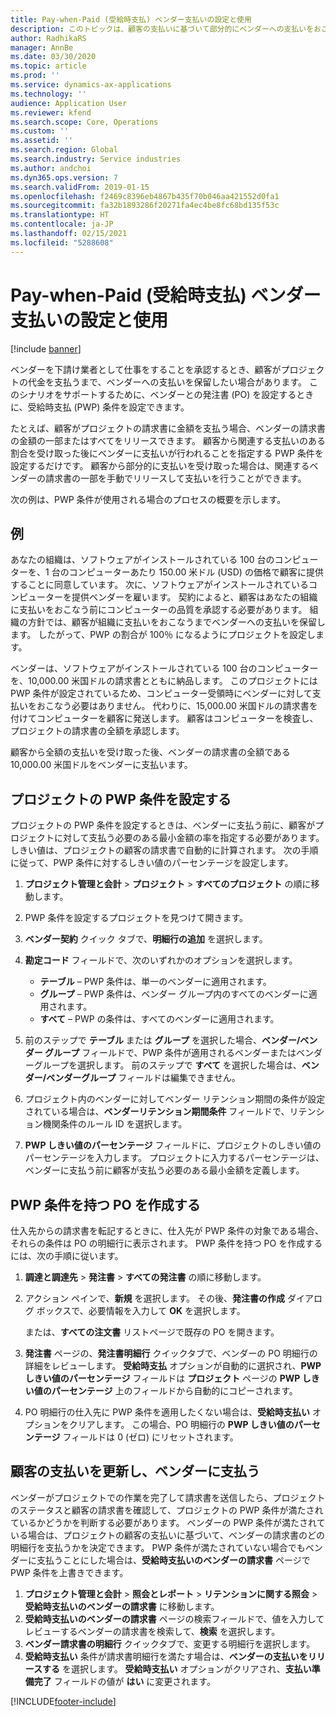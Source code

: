 ```yaml
---
title: Pay-when-Paid (受給時支払) ベンダー支払いの設定と使用
description: このトピックは、顧客の支払いに基づいて部分的にベンダーへの支払いをおこなえるように、受給時支払 (PWP) 条件を作成する方法について説明します。
author: RadhikaRS
manager: AnnBe
ms.date: 03/30/2020
ms.topic: article
ms.prod: ''
ms.service: dynamics-ax-applications
ms.technology: ''
audience: Application User
ms.reviewer: kfend
ms.search.scope: Core, Operations
ms.custom: ''
ms.assetid: ''
ms.search.region: Global
ms.search.industry: Service industries
ms.author: andchoi
ms.dyn365.ops.version: 7
ms.search.validFrom: 2019-01-15
ms.openlocfilehash: f2469c8396eb4867b435f70b046aa421552d0fa1
ms.sourcegitcommit: fa32b1893286f20271fa4ec4be8fc68bd135f53c
ms.translationtype: HT
ms.contentlocale: ja-JP
ms.lasthandoff: 02/15/2021
ms.locfileid: "5288608"
---
```

# <a name="set-up-and-use-pay-when-paid-vendor-payments"></a>Pay-when-Paid (受給時支払) ベンダー支払いの設定と使用

[!include [banner](../includes/banner.md)]

ベンダーを下請け業者として仕事をすることを承認するとき、顧客がプロジェクトの代金を支払うまで、ベンダーへの支払いを保留したい場合があります。 このシナリオをサポートするために、ベンダーとの発注書 (PO) を設定するときに、受給時支払 (PWP) 条件を設定できます。

たとえば、顧客がプロジェクトの請求書に金額を支払う場合、ベンダーの請求書の金額の一部またはすべてをリリースできます。 顧客から関連する支払いのある割合を受け取った後にベンダーに支払いが行われることを指定する PWP 条件を設定するだけです。 顧客から部分的に支払いを受け取った場合は、関連するベンダーの請求書の一部を手動でリリースして支払いを行うことができます。

次の例は、PWP 条件が使用される場合のプロセスの概要を示します。

## <a name="example"></a>例

あなたの組織は、ソフトウェアがインストールされている 100 台のコンピューターを、1 台のコンピューターあたり 150.00 米ドル (USD) の価格で顧客に提供することに同意しています。 次に、ソフトウェアがインストールされているコンピューターを提供ベンダーを雇います。 契約によると、顧客はあなたの組織に支払いをおこなう前にコンピューターの品質を承認する必要があります。 組織の方針では、顧客が組織に支払いをおこなうまでベンダーへの支払いを保留します。 したがって、PWP の割合が 100％ になるようにプロジェクトを設定します。

ベンダーは、ソフトウェアがインストールされている 100 台のコンピューターを、10,000.00 米国ドルの請求書とともに納品します。 このプロジェクトには PWP 条件が設定されているため、コンピューター受領時にベンダーに対して支払いをおこなう必要はありません。 代わりに、15,000.00 米国ドルの請求書を付けてコンピューターを顧客に発送します。 顧客はコンピューターを検査し、プロジェクトの請求書の全額を承認します。

顧客から全額の支払いを受け取った後、ベンダーの請求書の全額である 10,000.00 米国ドルをベンダーに支払います。

## <a name="set-up-pwp-terms-for-a-project"></a>プロジェクトの PWP 条件を設定する

プロジェクトの PWP 条件を設定するときは、ベンダーに支払う前に、顧客がプロジェクトに対して支払う必要のある最小金額の率を指定する必要があります。 しきい値は、プロジェクトの顧客の請求書で自動的に計算されます。 次の手順に従って、PWP 条件に対するしきい値のパーセンテージを設定します。

1. **プロジェクト管理と会計** \> **プロジェクト** \> **すべてのプロジェクト** の順に移動します。
2. PWP 条件を設定するプロジェクトを見つけて開きます。
3. **ベンダー契約** クイック タブで、**明細行の追加** を選択します。
3. **勘定コード** フィールドで、次のいずれかのオプションを選択します。

    - **テーブル** – PWP 条件は、単一のベンダーに適用されます。
    - **グループ** – PWP 条件は、ベンダー グループ内のすべてのベンダーに適用されます。
    - **すべて** – PWP の条件は、すべてのベンダーに適用されます。

4. 前のステップで **テーブル** または **グループ** を選択した場合、**ベンダー/ベンダー グループ** フィールドで、PWP 条件が適用されるベンダーまたはベンダーグループを選択します。 前のステップで **すべて** を選択した場合は、**ベンダー/ベンダーグループ** フィールドは編集できません。
5. プロジェクト内のベンダーに対してベンダー リテンション期間の条件が設定されている場合は、**ベンダーリテンション期間条件** フィールドで、リテンション機関条件のルール ID を選択します。
6. **PWP しきい値のパーセンテージ** フィールドに、プロジェクトのしきい値のパーセンテージを入力します。 プロジェクトに入力するパーセンテージは、ベンダーに支払う前に顧客が支払う必要のある最小金額を定義します。

## <a name="create-a-po-that-has-pwp-terms"></a>PWP 条件を持つ PO を作成する

仕入先からの請求書を転記するときに、仕入先が PWP 条件の対象である場合、それらの条件は PO の明細行に表示されます。 PWP 条件を持つ PO を作成するには、次の手順に従います。

1. **調達と調達先** \> **発注書** \> **すべての発注書** の順に移動します。
2. アクション ペインで、**新規** を選択します。 その後、**発注書の作成** ダイアログ ボックスで、必要情報を入力して **OK** を選択します。

    または、**すべての注文書** リストページで既存の PO を開きます。

4. **発注書** ページの、**発注書明細行** クイックタブで、ベンダーの PO 明細行の詳細をレビューします。 **受給時支払** オプションが自動的に選択され、**PWP しきい値のパーセンテージ** フィールドは **プロジェクト** ページの **PWP しきい値のパーセンテージ** 上のフィールドから自動的にコピーされます。
6. PO 明細行の仕入先に PWP 条件を適用したくない場合は、**受給時支払い** オプションをクリアします。 この場合、PO 明細行の **PWP しきい値のパーセンテージ** フィールドは 0 (ゼロ) にリセットされます。

## <a name="update-a-customer-payment-and-pay-the-vendor"></a>顧客の支払いを更新し、ベンダーに支払う

ベンダーがプロジェクトでの作業を完了して請求書を送信したら、プロジェクトのステータスと顧客の請求書を確認して、プロジェクトの PWP 条件が満たされているかどうかを判断する必要があります。 ベンダーの PWP 条件が満たされている場合は、プロジェクトの顧客の支払いに基づいて、ベンダーの請求書のどの明細行を支払うかを決定できます。 PWP 条件が満たされていない場合でもベンダーに支払うことにした場合は、**受給時支払いのベンダーの請求書** ページで PWP 条件を上書きできます。

1. **プロジェクト管理と会計** \> **照会とレポート** \> **リテンションに関する照会** \> **受給時支払いのベンダーの請求書** に移動します。
2. **受給時支払いのベンダーの請求書** ページの検索フィールドで、値を入力してレビューするベンダーの請求書を検索して、**検索** を選択します。
3. **ベンダー請求書の明細行** クイックタブで、変更する明細行を選択します。
4. **受給時支払い** 条件が請求書明細行を満たす場合は、**ベンダーの支払いをリリースする** を選択します。 **受給時支払い** オプションがクリアされ、**支払い準備完了** フィールドの値が **はい** に変更されます。


[!INCLUDE[footer-include](../includes/footer-banner.md)]